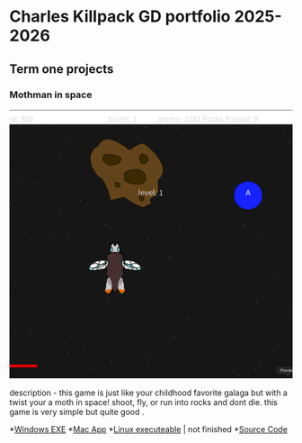 # Charles Killpack GD portfolio 2025-2026 

## Term one projects

### Mothman in space

![SpaceGame](https://github.com/charles-K102/port-1b-/blob/main/images/spacegame.png?raw=true)

description - this game is just like your childhood favorite galaga but with a twist your a moth in space! shoot, fly, or run into rocks and dont die. this game is very simple but quite good .

*[Windows EXE](https://github.com/charles-K102/port-1b-/blob/main/src/Spacegame/windows-amd64.zip)
*[Mac App](https://github.com/charles-K102/port-1b-/blob/main/src/Spacegame/macos-aarch64.zip)
*[Linux executeable]() | not finished
*[Source Code](https://github.com/charles-K102/port-1b-/tree/main/src/Spacegame/Spacegame)
